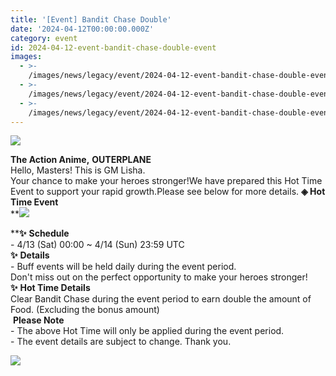 ```yaml
---
title: '[Event] Bandit Chase Double'
date: '2024-04-12T00:00:00.000Z'
category: event
id: 2024-04-12-event-bandit-chase-double-event
images:
  - >-
    /images/news/legacy/event/2024-04-12-event-bandit-chase-double-event/9c8fbf37df364573b6b01cc7c16bccdf.webp
  - >-
    /images/news/legacy/event/2024-04-12-event-bandit-chase-double-event/ead1e4208ca54ccea81ad7e6535b1b63_002.webp
  - >-
    /images/news/legacy/event/2024-04-12-event-bandit-chase-double-event/72710055d7874f868bba5bb1bf4af445.webp
---
```


![](/images/news/legacy/event/2024-04-12-event-bandit-chase-double-event/9c8fbf37df364573b6b01cc7c16bccdf.webp)  

**The Action Anime,** **OUTERPLANE**  
Hello, Masters! This is GM Lisha.  
Your chance to make your heroes stronger!We have prepared this Hot Time Event to support your rapid growth.Please see below for more details. **◈ Hot Time Event**  
**![](/images/news/legacy/event/2024-04-12-event-bandit-chase-double-event/ead1e4208ca54ccea81ad7e6535b1b63_002.webp)  
  
****✨** **Schedule**  
\- 4/13 (Sat) 00:00 ~ 4/14 (Sun) 23:59 UTC  
**✨** **Details**  
\- Buff events will be held daily during the event period.  
Don't miss out on the perfect opportunity to make your heroes stronger!**✨** **Hot Time Details**  
Clear Bandit Chase during the event period to earn double the amount of Food. (Excluding the bonus amount)  
 **Please Note**  
\- The above Hot Time will only be applied during the event period.  
\- The event details are subject to change. Thank you.

![](/images/news/legacy/event/2024-04-12-event-bandit-chase-double-event/72710055d7874f868bba5bb1bf4af445.webp)
